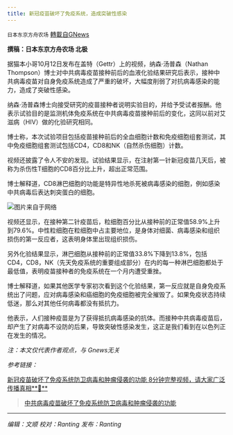 ```yaml
---
title: 新冠疫苗破坏了免疫系统，造成突破性感染
---
```

`日本东京方舟农场` [轉載自GNews](https://gnews.org/zh-hans/1594800/)

**撰稿：日本东京方舟农场 北极**

据猫本小哥10月12日发布在盖特（Gettr）上的视频，纳森·汤普森（Nathan Thompson）博士对中共病毒疫苗接种前后的血液化验结果研究后表示，接种中共病毒疫苗对自身免疫系统造成了严重的破坏，大幅度削弱了对抗病毒感染的能力，造成了突破性感染。

纳森·汤普森博士向接受研究的疫苗接种者说明实验目的，并给予受试者报酬。他表示试验目的是监测机体免疫系统在中共病毒疫苗接种前后的变化，这同以前对艾滋病（HIV）做的化验研究相同。

博士称，本次试验项目包括疫苗接种前后的全血细胞计数和免疫细胞组套测试，其中免疫细胞组套测试包括CD4，CD8和NK（自然杀伤细胞）计数。

视频还披露了令人不安的发现。试验结果显示，在注射第一针新冠疫苗几天后，被称为杀伤性T细胞的CD8百分比上升，超出正常范围。

博士解释道，CD8淋巴细胞的功能是特异性地杀死被病毒感染的细胞，例如感染中共病毒后表达刺突蛋白的细胞。

![](https://assets.gnews.org/wp-content/uploads/2021/10/119416737_mediaitem119416736.jpg)图片来自于网络

视频还显示，在接种第二针疫苗后，粒细胞百分比从接种前的正常值58.9%上升到79.6%。中性粒细胞在粒细胞中占主要地位，是身体对细菌、病毒感染和组织损伤的第一反应者，这表明身体里出现组织损伤。

另外化验结果显示，淋巴细胞从接种前的正常值33.8%下降到13.8%，包括CD4，CD8，NK（先天免疫系统的重要组成部分）在内的每一种淋巴细胞都处于最低值，表明疫苗接种者的免疫系统在一个月内遭受重挫。

博士解释道，如果其他医学专家初次看到这个化验结果，第一反应就是自身免疫系统出了问题，应对病毒感染和癌细胞的免疫细胞被完全摧毁了。如果免疫状态持续低迷，那么对其他任何病毒都没有抵抗力。

他表示，人们接种疫苗是为了获得抵抗病毒感染的抗体。而接种中共病毒疫苗后，却产生了对病毒不设防的后果，导致突破性感染发生，这正是我们看到在以色列正在发生的情况。

*注：本文仅代表作者观点，与 Gnews无关*

*参考链接：*

[新冠疫苗破坏了免疫系统防卫病毒和肿瘤侵袭的功能 8分钟完整视频，请大家广泛传播真相**🙏**⁩](https://gettr.com/post/pdvl999898)



> [中共病毒疫苗破坏了免疫系统防卫病毒和肿瘤侵袭的功能](https://gnews.org/zh-hans/1588564/)



* * *

*编辑：文顺 校对：Ranting 发布：Ranting*

